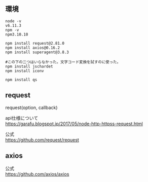 

## 環境

```
node -v
v6.11.3
npm -v
npm3.10.10

npm install request@2.81.0
npm install axios@0.16.2
npm install superagent@3.8.3

#この下の二つはいらなかった。文字コード変換を試すのに使った。
npm install jschardet
npm install iconv

npm install qs
```

## request

request(option, callback)

api仕様について    
https://garafu.blogspot.jp/2017/05/node-http-httpss-request.html    

公式    
https://github.com/request/request    

## axios

公式    
https://github.com/axios/axios    


